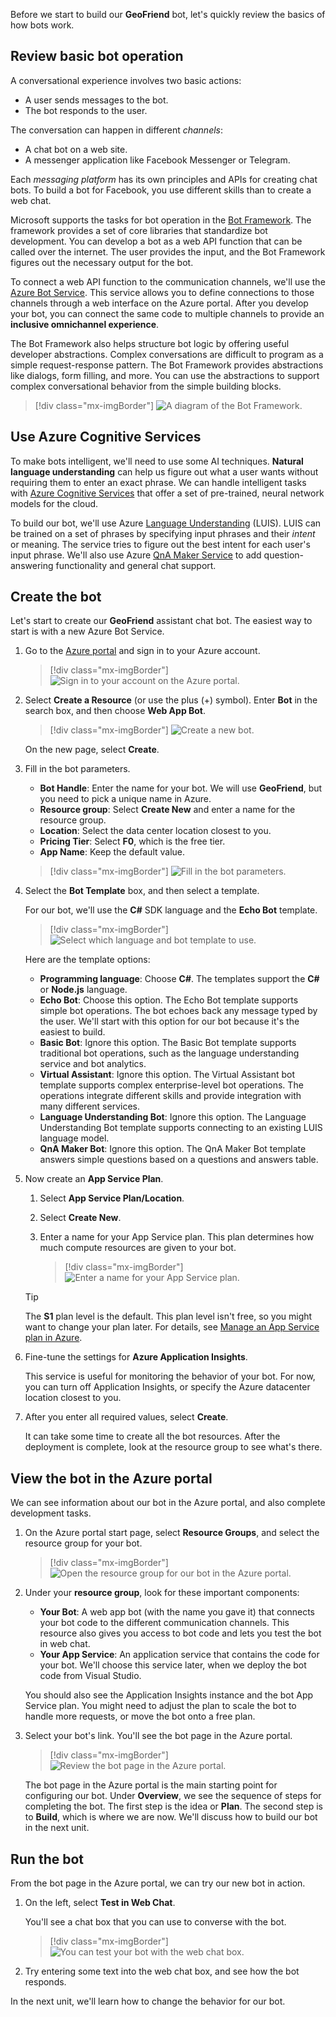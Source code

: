 Before we start to build our **GeoFriend** bot, let's quickly review the basics of how bots work.

## Review basic bot operation

A conversational experience involves two basic actions:

- A user sends messages to the bot.
- The bot responds to the user.

The conversation can happen in different _channels_:

- A chat bot on a web site.
- A messenger application like Facebook Messenger or Telegram.

Each _messaging platform_ has its own principles and APIs for creating chat bots. To build a bot for Facebook, you use different skills than to create a web chat.

Microsoft supports the tasks for bot operation in the [Bot Framework][BotFW]. The framework provides a set of core libraries that standardize bot development. You can develop a bot as a web API function that can be called over the internet. The user provides the input, and the Bot Framework figures out the necessary output for the bot.

To connect a web API function to the communication channels, we'll use the [Azure Bot Service][BotService]. This service allows you to define connections to those channels through a web interface on the Azure portal. After you develop your bot, you can connect the same code to multiple channels to provide an **inclusive omnichannel experience**.

The Bot Framework also helps structure bot logic by offering useful developer abstractions. Complex conversations are difficult to program as a simple request-response pattern. The Bot Framework provides abstractions like dialogs, form filling, and more. You can use the abstractions to support complex conversational behavior from the simple building blocks.

> [!div class="mx-imgBorder"]
> ![A diagram of the Bot Framework.](../media/bot-framework-diagram.png)

## Use Azure Cognitive Services

To make bots intelligent, we'll need to use some AI techniques. **Natural language understanding** can help us figure out what a user wants without requiring them to enter an exact phrase. We can handle intelligent tasks with [Azure Cognitive Services][CoServ] that offer a set of pre-trained, neural network models for the cloud.

To build our bot, we'll use Azure [Language Understanding][LUIS] (LUIS). LUIS can be trained on a set of phrases by specifying input phrases and their _intent_ or meaning. The service tries to figure out the best intent for each user's input phrase. We'll also use Azure [QnA Maker Service][QnAMaker] to add question-answering functionality and general chat support.

## Create the bot

Let's start to create our **GeoFriend** assistant chat bot. The easiest way to start is with a new Azure Bot Service.

1. Go to the [Azure portal][azure-portal] and sign in to your Azure account.

    > [!div class="mx-imgBorder"]
    > ![Sign in to your account on the Azure portal.](../media/azure-portal.png)

1. Select **Create a Resource** (or use the plus (+) symbol). Enter **Bot** in the search box, and then choose **Web App Bot**.

    > [!div class="mx-imgBorder"]
    > ![Create a new bot.](../media/azure-portal-create.png)

    On the new page, select **Create**.

1. Fill in the bot parameters.

    - **Bot Handle**: Enter the name for your bot. We will use **GeoFriend**, but you need to pick a unique name in Azure.
    - **Resource group**: Select **Create New** and enter a name for the resource group.
    - **Location**: Select the data center location closest to you.
    - **Pricing Tier**: Select **F0**, which is the free tier.
    - **App Name**: Keep the default value.

    > [!div class="mx-imgBorder"]
    > ![Fill in the bot parameters.](../media/azure-portal-bot-form.png)

1. Select the **Bot Template** box, and then select a template.

    For our bot, we'll use the **C#** SDK language and the **Echo Bot** template.

    > [!div class="mx-imgBorder"]
    > ![Select which language and bot template to use.](../media/azure-portal-select-template.png)

    Here are the template options:

    - **Programming language**: Choose **C#**. The templates support the **C#** or **Node.js** language.
    - **Echo Bot**: Choose this option. The Echo Bot template supports simple bot operations. The bot echoes back any message typed by the user. We'll start with this option for our bot because it's the easiest to build.
    - **Basic Bot**: Ignore this option. The Basic Bot template supports traditional bot operations, such as the language understanding service and bot analytics.
    - **Virtual Assistant**: Ignore this option. The Virtual Assistant bot template supports complex enterprise-level bot operations. The operations integrate different skills and provide integration with many different services.
    - **Language Understanding Bot**: Ignore this option. The Language Understanding Bot template supports connecting to an existing LUIS language model.
    - **QnA Maker Bot**: Ignore this option. The QnA Maker Bot template answers simple questions based on a questions and answers table.

1. Now create an **App Service Plan**.

    1. Select **App Service Plan/Location**.

    1. Select **Create New**.

    1. Enter a name for your App Service plan. This plan determines how much compute resources are given to your bot.

        > [!div class="mx-imgBorder"]
        > ![Enter a name for your App Service plan.](../media/azure-portal-app-service-plan.png)

    > [!TIP]
    > The **S1** plan level is the default. This plan level isn't free, so you might want to change your plan later. For details, see [Manage an App Service plan in Azure][AdjustServicePlan].

1. Fine-tune the settings for **Azure Application Insights**.

    This service is useful for monitoring the behavior of your bot.
    For now, you can turn off Application Insights, or specify the Azure datacenter location closest to you.

1. After you enter all required values, select **Create**.

    It can take some time to create all the bot resources. After the deployment is complete, look at the resource group to see what's there.

## View the bot in the Azure portal

We can see information about our bot in the Azure portal, and also complete development tasks.

1. On the Azure portal start page, select **Resource Groups**, and select the resource group for your bot.

    > [!div class="mx-imgBorder"]
    > ![Open the resource group for our bot in the Azure portal.](../media/azure-portal-bot-resource-group.png)

1. Under your **resource group**, look for these important components:

    - **Your Bot**: A web app bot (with the name you gave it) that connects your bot code to the different communication channels. This resource also gives you access to bot code and lets you test the bot in web chat.
    - **Your App Service**: An application service that contains the code for your bot. We'll choose this service later, when we deploy the bot code from Visual Studio.

    You should also see the Application Insights instance and the bot App Service plan. You might need to adjust the plan to scale the bot to handle more requests, or move the bot onto a free plan.

1. Select your bot's link. You'll see the bot page in the Azure portal.

    > [!div class="mx-imgBorder"]
    > ![Review the bot page in the Azure portal.](../media/azure-portal-bot-page.png)

    The bot page in the Azure portal is the main starting point for configuring our bot. Under **Overview**, we see the sequence of steps for completing the bot. The first step is the idea or **Plan**. The second step is to **Build**, which is where we are now. We'll discuss how to build our bot in the next unit.

## Run the bot

From the bot page in the Azure portal, we can try our new bot in action.

1. On the left, select **Test in Web Chat**.

    You'll see a chat box that you can use to converse with the bot.
    > [!div class="mx-imgBorder"]
    > ![You can test your bot with the web chat box.](../media/azure-portal-web-chat.png)

1. Try entering some text into the web chat box, and see how the bot responds.

In the next unit, we'll learn how to change the behavior for our bot.

<!-- links -->

[BotFW]: https://dev.botframework.com/
[BotService]: https://azure.microsoft.com/services/bot-service/
[CoServ]: https://microsoft.com/cognitive
[azure-portal]: https://portal.azure.com?azure-portal=true
[AdjustServicePlan]: /azure/app-service/app-service-plan-manage
[LUIS]: /azure/cognitive-services/luis/
[QnAMaker]: /azure/cognitive-services/qnamaker/